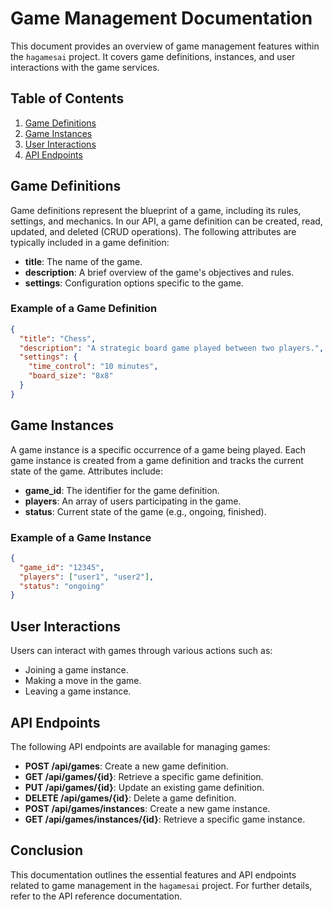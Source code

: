 # Game Management Documentation

This document provides an overview of game management features within the `hagamesai` project. It covers game definitions, instances, and user interactions with the game services.

## Table of Contents

1. [Game Definitions](#game-definitions)
2. [Game Instances](#game-instances)
3. [User Interactions](#user-interactions)
4. [API Endpoints](#api-endpoints)

## Game Definitions

Game definitions represent the blueprint of a game, including its rules, settings, and mechanics. In our API, a game definition can be created, read, updated, and deleted (CRUD operations). The following attributes are typically included in a game definition:

- **title**: The name of the game.
- **description**: A brief overview of the game's objectives and rules.
- **settings**: Configuration options specific to the game.

### Example of a Game Definition
```json
{
  "title": "Chess",
  "description": "A strategic board game played between two players.",
  "settings": {
    "time_control": "10 minutes",
    "board_size": "8x8"
  }
}
```

## Game Instances

A game instance is a specific occurrence of a game being played. Each game instance is created from a game definition and tracks the current state of the game. Attributes include:

- **game_id**: The identifier for the game definition.
- **players**: An array of users participating in the game.
- **status**: Current state of the game (e.g., ongoing, finished).

### Example of a Game Instance
```json
{
  "game_id": "12345",
  "players": ["user1", "user2"],
  "status": "ongoing"
}
```

## User Interactions

Users can interact with games through various actions such as:
- Joining a game instance.
- Making a move in the game.
- Leaving a game instance.

## API Endpoints

The following API endpoints are available for managing games:

- **POST /api/games**: Create a new game definition.
- **GET /api/games/{id}**: Retrieve a specific game definition.
- **PUT /api/games/{id}**: Update an existing game definition.
- **DELETE /api/games/{id}**: Delete a game definition.
- **POST /api/games/instances**: Create a new game instance.
- **GET /api/games/instances/{id}**: Retrieve a specific game instance.

## Conclusion

This documentation outlines the essential features and API endpoints related to game management in the `hagamesai` project. For further details, refer to the API reference documentation.

